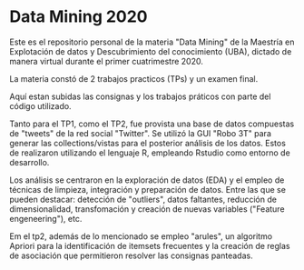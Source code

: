  # Data Mining 2020
 
 Este es el repositorio personal de la materia "Data Mining" de la Maestría en Explotación de datos y Descubrimiento
 del conocimiento (UBA), dictado de manera virtual durante el primer cuatrimestre 2020.
 
 La materia constó de 2 trabajos practicos (TPs) y un examen final.
 
 Aquí estan subidas las consignas y los trabajos práticos con parte del código utilizado.
 
 Tanto para el TP1, como el TP2, fue provista una base de datos compuestas de "tweets" de la red social "Twitter". Se utilizó la GUI "Robo 3T" 
 para generar las collections/vistas para el posterior análisis de los datos. Estos de realizaron utilizando el lenguaje R, empleando Rstudio como
 entorno de desarrollo.
 
 Los análisis se centraron en la exploración de datos (EDA) y el  empleo de técnicas de limpieza, integración y preparación de datos. Entre las 
 que se pueden destacar: detección de "outliers", datos faltantes, reducción de dimensionalidad, transfomación y creación de nuevas variables ("Feature engeneering"), etc. 

Em el tp2, además de lo mencionado se empleo "arules", un algoritmo Apriori para la identificación de itemsets frecuentes y la creación de reglas de asociación que permitieron
resolver las consignas panteadas.
